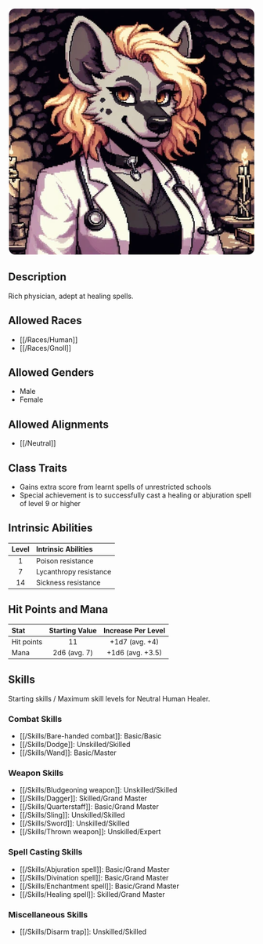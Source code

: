 ![Healer](/uploads/Roles/Healer/healer.webp)

## Description

Rich physician, adept at healing spells.

## Allowed Races

- [[/Races/Human]]
- [[/Races/Gnoll]]

## Allowed Genders

- Male
- Female

## Allowed Alignments

- [[/Neutral]]

## Class Traits

- Gains extra score from learnt spells of unrestricted schools
- Special achievement is to successfully cast a healing or abjuration spell of level 9 or higher

## Intrinsic Abilities

| Level | Intrinsic Abilities |
| :---: | :--------- |
| 1 | Poison resistance |
| 7 | Lycanthropy resistance |
| 14 | Sickness resistance |

## Hit Points and Mana

| Stat | Starting Value | Increase Per Level |
| :--- | :------------: | :----------------: |
| Hit points | 11 | +1d7 (avg. +4) |
| Mana | 2d6 (avg. 7) | +1d6 (avg. +3.5) |

## Skills

Starting skills / Maximum skill levels for Neutral Human Healer. 

### Combat Skills                                    

* [[/Skills/Bare-handed combat]]:  Basic/Basic       
* [[/Skills/Dodge]]: Unskilled/Skilled
* [[/Skills/Wand]]: Basic/Master

### Weapon Skills                                    

* [[/Skills/Bludgeoning weapon]]: Unskilled/Skilled
* [[/Skills/Dagger]]: Skilled/Grand Master
* [[/Skills/Quarterstaff]]: Basic/Grand Master
* [[/Skills/Sling]]: Unskilled/Skilled
* [[/Skills/Sword]]: Unskilled/Skilled
* [[/Skills/Thrown weapon]]: Unskilled/Expert

### Spell Casting Skills                             

* [[/Skills/Abjuration spell]]: Basic/Grand Master
* [[/Skills/Divination spell]]: Basic/Grand Master
* [[/Skills/Enchantment spell]]: Basic/Grand Master
* [[/Skills/Healing spell]]: Skilled/Grand Master

### Miscellaneous Skills                                

* [[/Skills/Disarm trap]]: Unskilled/Skilled